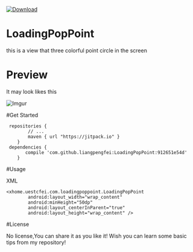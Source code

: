  [ ![Download](https://api.bintray.com/packages/liangpengfei/maven/loadingPopPoint/images/download.svg) ](https://bintray.com/liangpengfei/maven/loadingPopPoint/_latestVersion)
# LoadingPopPoint
this is a view that three colorful point circle in the screen 

# Preview
It may look likes this 

![Imgur](http://i.imgur.com/wq0gInp.gif)

#Get Started

```
 repositories {
        // ...
        maven { url "https://jitpack.io" }
    }
 dependencies {
       compile 'com.github.liangpengfei:LoadingPopPoint:912651e54d'
	}
``` 

#Usage

XML

```
<xhome.uestcfei.com.loadingpoppoint.LoadingPopPoint
        android:layout_width="wrap_content"
        android:minHeight="50dp"
        android:layout_centerInParent="true"
        android:layout_height="wrap_content" />
```

#License

No license,You can share it as you like it! Wish you can learn some basic tips from my repository!